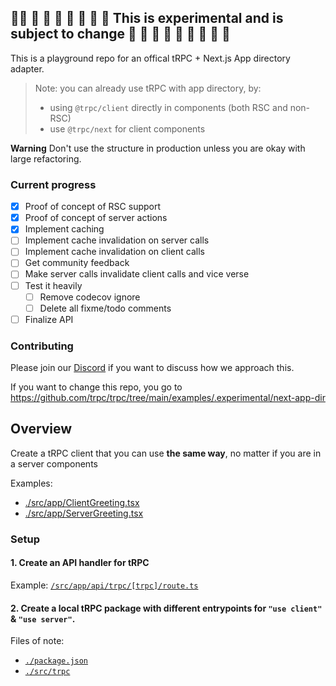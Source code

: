 ## 🚧🚧 🚧 🚧 🚧 🚧 🚧 🚧 🚧 This is experimental and is subject to change 🚧 🚧 🚧 🚧 🚧 🚧 🚧 🚧 🚧

This is a playground repo for an offical tRPC + Next.js App directory adapter.

> Note: you can already use tRPC with app directory, by:
>
> - using `@trpc/client` directly in components (both RSC and non-RSC)
> - use `@trpc/next` for client components

**Warning**
Don't use the structure in production unless you are okay with large refactoring.

### Current progress

- [x] Proof of concept of RSC support
- [x] Proof of concept of server actions
- [x] Implement caching
- [ ] Implement cache invalidation on server calls
- [ ] Implement cache invalidation on client calls
- [ ] Get community feedback
- [ ] Make server calls invalidate client calls and vice verse
- [ ] Test it heavily
  - [ ] Remove codecov ignore
  - [ ] Delete all fixme/todo comments
- [ ] Finalize API

### Contributing

Please join our [Discord](https://trpc.io/discord) if you want to discuss how we approach this.

If you want to change this repo, you go to https://github.com/trpc/trpc/tree/main/examples/.experimental/next-app-dir

## Overview

Create a tRPC client that you can use **the same way**, no matter if you are in a server components

Examples:

- [./src/app/ClientGreeting.tsx](./src/app/ClientGreeting.tsx)
- [./src/app/ServerGreeting.tsx](./src/app/ServerGreeting.tsx)

### Setup

#### 1. Create an API handler for tRPC

Example: [`/src/app/api/trpc/[trpc]/route.ts`](/src/app/api/trpc/[trpc]/route.ts)

#### 2. Create a local tRPC package with different entrypoints for `"use client"` & `"use server"`.

Files of note:

- [`./package.json`](./package.json)
- [`./src/trpc`](./src/trpc)
